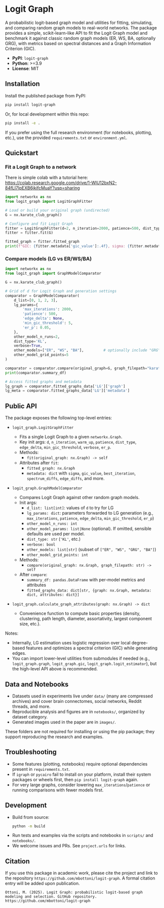 # Logit Graph

A probabilistic logit-based graph model and utilities for fitting, simulating, and comparing random graph models to real-world networks. The package provides a simple, scikit-learn-like API to fit the Logit Graph model and benchmark it against classic random graph models (ER, WS, BA, optionally GRG), with metrics based on spectral distances and a Graph Information Criterion (GIC).

- **PyPI**: `logit-graph`
- **Python**: >=3.9
- **License**: MIT

## Installation

Install the published package from PyPI:

```bash
pip install logit-graph
```

Or, for local development within this repo:

```bash
pip install -e .
```

If you prefer using the full research environment (for notebooks, plotting, etc.), use the provided `requirements.txt` or `environment.yml`.

## Quickstart

### Fit a Logit Graph to a network

There is simple colab with a tutorial here: https://colab.research.google.com/drive/1-WlU12bxN2-84fLI7IpEXB6jkifcMuaY?usp=sharing

```python
import networkx as nx
from logit_graph import LogitGraphFitter

# Load or build your original graph (undirected)
G = nx.karate_club_graph()

# Configure and fit Logit Graph
fitter = LogitGraphFitter(d=2, n_iteration=2000, patience=500, dist_type='KL', verbose=True)
fitter = fitter.fit(G)

fitted_graph = fitter.fitted_graph
print(f"GIC: {fitter.metadata['gic_value']:.4f}, sigma: {fitter.metadata['sigma']:.4f}")
```

### Compare models (LG vs ER/WS/BA)

```python
import networkx as nx
from logit_graph import GraphModelComparator

G = nx.karate_club_graph()

# Grid of d for Logit Graph and generation settings
comparator = GraphModelComparator(
    d_list=[0, 1, 2, 3],
    lg_params={
        'max_iterations': 2000,
        'patience': 500,
        'edge_delta': None,
        'min_gic_threshold': 5,
        'er_p': 0.05,
    },
    other_model_n_runs=2,
    dist_type='KL',
    verbose=True,
    other_models=["ER", "WS", "BA"],         # optionally include "GRG"
    other_model_grid_points=5
)

comparator = comparator.compare(original_graph=G, graph_filepath="karate_club")
print(comparator.summary_df)

# Access fitted graphs and metadata
lg_graph = comparator.fitted_graphs_data['LG']['graph']
lg_meta = comparator.fitted_graphs_data['LG']['metadata']
```

## Public API

The package exposes the following top-level entries:

- `logit_graph.LogitGraphFitter`
  - Fits a single Logit Graph to a given `networkx.Graph`.
  - Key init args: `d`, `n_iteration`, `warm_up`, `patience`, `dist_type`, `edge_delta`, `min_gic_threshold`, `verbose`, `er_p`.
  - Methods:
    - `fit(original_graph: nx.Graph) -> self`
  - Attributes after `fit`:
    - `fitted_graph: nx.Graph`
    - `metadata: dict` with `sigma`, `gic_value`, `best_iteration`, `spectrum_diffs`, `edge_diffs`, and more.

- `logit_graph.GraphModelComparator`
  - Compares Logit Graph against other random graph models.
  - Init args:
    - `d_list: list[int]`: values of `d` to try for LG
    - `lg_params: dict`: parameters forwarded to LG generation (e.g., `max_iterations`, `patience`, `edge_delta`, `min_gic_threshold`, `er_p`)
    - `other_model_n_runs: int`
    - `other_model_params: list|None` (optional). If omitted, sensible defaults are used per model.
    - `dist_type: str` (`'KL'`, etc.)
    - `verbose: bool`
    - `other_models: list[str]` (subset of `["ER", "WS", "GRG", "BA"]`)
    - `other_model_grid_points: int`
  - Methods:
    - `compare(original_graph: nx.Graph, graph_filepath: str) -> self`
  - After `compare`:
    - `summary_df: pandas.DataFrame` with per-model metrics and attributes
    - `fitted_graphs_data: dict[str, {graph: nx.Graph, metadata: dict, attributes: dict}]`

- `logit_graph.calculate_graph_attributes(graph: nx.Graph) -> dict`
  - Convenience function to compute basic properties (density, clustering, path length, diameter, assortativity, largest component size, etc.).

Notes:
- Internally, LG estimation uses logistic regression over local degree-based features and optimizes a spectral criterion (GIC) while generating edges.
- You can import lower-level utilities from submodules if needed (e.g., `logit_graph.graph`, `logit_graph.gic`, `logit_graph.logit_estimator`), but the high-level API above is recommended.

## Data and Notebooks

- Datasets used in experiments live under `data/` (many are compressed archives) and cover brain connectomes, social networks, Reddit threads, and more.
- Reproducible analysis and figures are in `notebooks/`, organized by dataset category.
- Generated images used in the paper are in `images/`.

These folders are not required for installing or using the pip package; they support reproducing the research and examples.

## Troubleshooting

- Some features (plotting, notebooks) require optional dependencies present in `requirements.txt`.
- If `igraph` or `pycairo` fail to install on your platform, install their system packages or wheels first, then `pip install logit-graph` again.
- For very large graphs, consider lowering `max_iterations`/`patience` or running comparisons with fewer models first.

## Development

- Build from source:
  ```bash
  python -m build
  ```
- Run tests and examples via the scripts and notebooks in `scripts/` and `notebooks/`.
- We welcome issues and PRs. See `project.urls` for links.

## Citation

If you use this package in academic work, please cite the project and link to the repository `https://github.com/mbottoni/logit-graph`. A formal citation entry will be added upon publication.

```text
Ottoni, M. (2025). Logit Graph: probabilistic logit-based graph modeling and selection. GitHub repository. https://github.com/mbottoni/logit-graph
```

